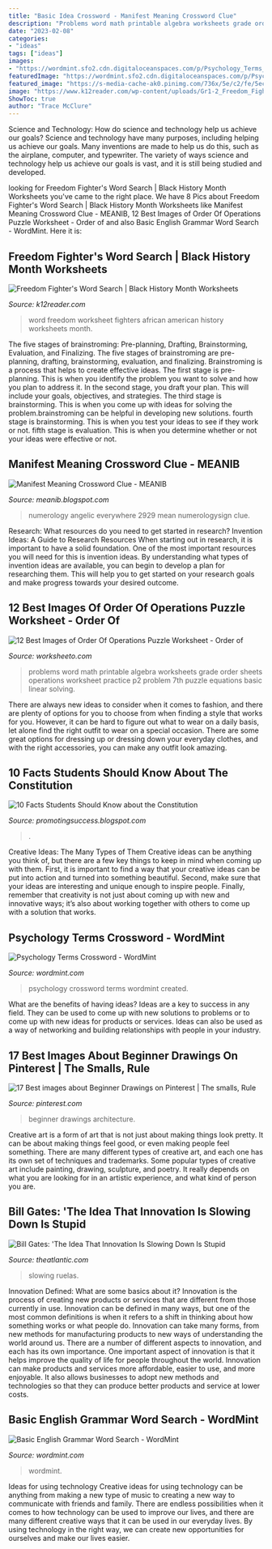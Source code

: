 ```yaml
---
title: "Basic Idea Crossword - Manifest Meaning Crossword Clue"
description: "Problems word math printable algebra worksheets grade order sheets operations worksheet practice p2 problem 7th puzzle equations basic linear solving"
date: "2023-02-08"
categories:
- "ideas"
tags: ["ideas"]
images:
- "https://wordmint.sfo2.cdn.digitaloceanspaces.com/p/Psychology_Terms_258647.png"
featuredImage: "https://wordmint.sfo2.cdn.digitaloceanspaces.com/p/Psychology_Terms_258647.png"
featured_image: "https://s-media-cache-ak0.pinimg.com/736x/5e/c2/fe/5ec2fe3d864e1b5e5c99b95ae4f1d05e.jpg"
image: "https://www.k12reader.com/wp-content/uploads/Gr1-2_Freedom_Fighters_Word_Search.jpg"
ShowToc: true
author: "Trace McClure"
---
```



Science and Technology: How do science and technology help us achieve our goals?
Science and technology have many purposes, including helping us achieve our goals. Many inventions are made to help us do this, such as the airplane, computer, and typewriter. The variety of ways science and technology help us achieve our goals is vast, and it is still being studied and developed.

	

		
looking for Freedom Fighter&#039;s Word Search | Black History Month Worksheets you've came to the right place. We have 8 Pics about Freedom Fighter&#039;s Word Search | Black History Month Worksheets like Manifest Meaning Crossword Clue - MEANIB, 12 Best Images of Order Of Operations Puzzle Worksheet - Order of and also Basic English Grammar Word Search - WordMint. Here it is:
		
    
## Freedom Fighter&#039;s Word Search | Black History Month Worksheets

<img loading=lazy src="https://www.k12reader.com/wp-content/uploads/Gr1-2_Freedom_Fighters_Word_Search.jpg" onerror="this.onerror=null;this.src='https://tse2.mm.bing.net/th?id=OIP.mf139DfPMJKWvsrNC6OSdAAAAA&amp;pid=15.1';" alt="Freedom Fighter&#039;s Word Search | Black History Month Worksheets">

_Source: k12reader.com_

>word freedom worksheet fighters african american history worksheets month. 

	

The five stages of brainstroming: Pre-planning, Drafting, Brainstorming, Evaluation, and Finalizing.
The five stages of brainstroming are pre-planning, drafting, brainstorming, evaluation, and finalizing. Brainstroming is a process that helps to create effective ideas. The first stage is pre-planning. This is when you identify the problem you want to solve and how you plan to address it. In the second stage, you draft your plan. This will include your goals, objectives, and strategies. The third stage is brainstorming. This is when you come up with ideas for solving the problem.brainstroming can be helpful in developing new solutions. fourth stage is brainstorming. This is when you test your ideas to see if they work or not. fifth stage is evaluation. This is when you determine whether or not your ideas were effective or not.

    
## Manifest Meaning Crossword Clue - MEANIB

<img loading=lazy src="https://lh5.googleusercontent.com/proxy/4rH3kVtzo0FiCDWe02LsrQMAkyLLLiLVg3goh6WTkzBBopYOS5pvXGdbewfxEwvVAvQYabX_y1tXOAcV6AdDQ61csFfwlSVHX_nJuyisMgfSwSwWR0068VVNpoKAhCtu=w1200-h630-p-k-no-nu" onerror="this.onerror=null;this.src='https://tse1.mm.bing.net/th?id=OIP.IFIDlQqJkGxs8O-WalDYaAHaFX&amp;pid=15.1';" alt="Manifest Meaning Crossword Clue - MEANIB">

_Source: meanib.blogspot.com_

>numerology angelic everywhere 2929 mean numerologysign clue. 

	

Research: What resources do you need to get started in research?
Invention Ideas: A Guide to Research Resources
When starting out in research, it is important to have a solid foundation. One of the most important resources you will need for this is invention ideas. By understanding what types of invention ideas are available, you can begin to develop a plan for researching them. This will help you to get started on your research goals and make progress towards your desired outcome.

    
## 12 Best Images Of Order Of Operations Puzzle Worksheet - Order Of

<img loading=lazy src="http://www.worksheeto.com/postpic/2010/10/printable-math-word-problems_321496.jpg" onerror="this.onerror=null;this.src='https://tse3.mm.bing.net/th?id=OIP.3vFDjXdEFj2fyW0_Fmo_ugHaJQ&amp;pid=15.1';" alt="12 Best Images of Order Of Operations Puzzle Worksheet - Order of">

_Source: worksheeto.com_

>problems word math printable algebra worksheets grade order sheets operations worksheet practice p2 problem 7th puzzle equations basic linear solving. 

	

There are always new ideas to consider when it comes to fashion, and there are plenty of options for you to choose from when finding a style that works for you. However, it can be hard to figure out what to wear on a daily basis, let alone find the right outfit to wear on a special occasion. There are some great options for dressing up or dressing down your everyday clothes, and with the right accessories, you can make any outfit look amazing.

    
## 10 Facts Students Should Know About The Constitution

<img loading=lazy src="https://4.bp.blogspot.com/-Qy-bEIgOTn4/Ve75FeGv5CI/AAAAAAAAEvo/p0AmF_iXKTI/s1600/Slide1.JPG" onerror="this.onerror=null;this.src='https://tse1.mm.bing.net/th?id=OIP.317BhblConlAPBvCK_8OXgHaJ4&amp;pid=15.1';" alt="10 Facts Students Should Know about the Constitution">

_Source: promotingsuccess.blogspot.com_

>. 

	

Creative Ideas: The Many Types of Them
Creative ideas can be anything you think of, but there are a few key things to keep in mind when coming up with them. First, it is important to find a way that your creative ideas can be put into action and turned into something beautiful. Second, make sure that your ideas are interesting and unique enough to inspire people. Finally, remember that creativity is not just about coming up with new and innovative ways; it’s also about working together with others to come up with a solution that works.

    
## Psychology Terms Crossword - WordMint

<img loading=lazy src="https://wordmint.sfo2.cdn.digitaloceanspaces.com/p/Psychology_Terms_258647.png" onerror="this.onerror=null;this.src='https://tse2.mm.bing.net/th?id=OIP.XxD-Sng9-p-Xf2yfwcbxYAHaHq&amp;pid=15.1';" alt="Psychology Terms Crossword - WordMint">

_Source: wordmint.com_

>psychology crossword terms wordmint created. 

	

What are the benefits of having ideas?
Ideas are a key to success in any field. They can be used to come up with new solutions to problems or to come up with new ideas for products or services. Ideas can also be used as a way of networking and building relationships with people in your industry.

    
## 17 Best Images About Beginner Drawings On Pinterest | The Smalls, Rule

<img loading=lazy src="https://s-media-cache-ak0.pinimg.com/736x/5e/c2/fe/5ec2fe3d864e1b5e5c99b95ae4f1d05e.jpg" onerror="this.onerror=null;this.src='https://tse1.mm.bing.net/th?id=OIP.PYgtpU-SJMEJUlxP2p6XKAHaKY&amp;pid=15.1';" alt="17 Best images about Beginner Drawings on Pinterest | The smalls, Rule">

_Source: pinterest.com_

>beginner drawings architecture. 

	

Creative art is a form of art that is not just about making things look pretty. It can be about making things feel good, or even making people feel something. There are many different types of creative art, and each one has its own set of techniques and trademarks. Some popular types of creative art include painting, drawing, sculpture, and poetry. It really depends on what you are looking for in an artistic experience, and what kind of person you are.

    
## Bill Gates: &#039;The Idea That Innovation Is Slowing Down Is Stupid

<img loading=lazy src="https://cdn.theatlantic.com/thumbor/rvANV9X6fJV1Ewo76CKJMKMZApo=/0x201:3500x2170/960x540/media/img/mt/2014/03/RTXZ6Y7/original.jpg" onerror="this.onerror=null;this.src='https://tse1.mm.bing.net/th?id=OIP.MYhrtmuZ_AVynNuLioO6XwHaEK&amp;pid=15.1';" alt="Bill Gates: &#039;The Idea That Innovation Is Slowing Down Is Stupid">

_Source: theatlantic.com_

>slowing ruelas. 

	

Innovation Defined: What are some basics about it?
Innovation is the process of creating new products or services that are different from those currently in use. Innovation can be defined in many ways, but one of the most common definitions is when it refers to a shift in thinking about how something works or what people do. Innovation can take many forms, from new methods for manufacturing products to new ways of understanding the world around us. There are a number of different aspects to innovation, and each has its own importance.
One important aspect of innovation is that it helps improve the quality of life for people throughout the world. Innovation can make products and services more affordable, easier to use, and more enjoyable. It also allows businesses to adopt new methods and technologies so that they can produce better products and service at lower costs.

    
## Basic English Grammar Word Search - WordMint

<img loading=lazy src="https://images.wordmint.com/p/Basic_English_Grammar_150433.png" onerror="this.onerror=null;this.src='https://tse3.mm.bing.net/th?id=OIP.QOdByGb1cvWm_Pmn9GuQJwHaJl&amp;pid=15.1';" alt="Basic English Grammar Word Search - WordMint">

_Source: wordmint.com_

>wordmint. 

	

Ideas for using technology
Creative ideas for using technology can be anything from making a new type of music to creating a new way to communicate with friends and family. There are endless possibilities when it comes to how technology can be used to improve our lives, and there are many different creative ways that it can be used in our everyday lives. By using technology in the right way, we can create new opportunities for ourselves and make our lives easier.


